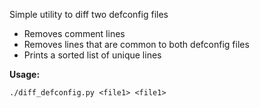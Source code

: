 Simple utility to diff two defconfig files

- Removes comment lines
- Removes lines that are common to both defconfig files
- Prints a sorted list of unique lines

**Usage:**
```
./diff_defconfig.py <file1> <file1>
```
